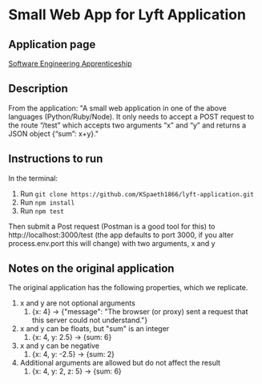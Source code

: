 # Small Web App for Lyft Application

## Application page
[Software Engineering Apprenticeship](https://www.lyft.com/jobs/software-engineering-apprenticeship)

## Description
From the application:
"A small web application in one of the above languages (Python/Ruby/Node). It only needs to accept a POST request to the route “/test” which accepts two arguments “x” and “y” and returns a JSON object {“sum”: x+y}."

## Instructions to run
In the terminal:
1. Run `git clone https://github.com/KSpaeth1866/lyft-application.git`
1. Run `npm install`
1. Run `npm test`

Then submit a Post request (Postman is a good tool for this) to http://localhost:3000/test (the app defaults to port 3000, if you alter process.env.port this will change) with two arguments, x and y

## Notes on the original application
The original application has the following properties, which we replicate.
1. x and y are not optional arguments
    1. {x: 4} -> {"message": "The browser (or proxy) sent a request that this server could not understand."}
1. x and y can be floats, but "sum" is an integer
    1. {x: 4, y: 2.5} -> {sum: 6}
1. x and y can be negative
    1. {x: 4, y: -2.5} -> {sum: 2}
1. Additional arguments are allowed but do not affect the result
    1. {x: 4, y: 2, z: 5} -> {sum: 6}
